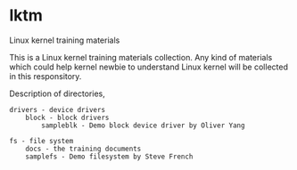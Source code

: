 # lktm
Linux kernel training materials

This is a Linux kernel training materials collection. 
Any kind of materials which could help kernel newbie to understand Linux kernel will be collected in this responsitory.

Description of directories,

	drivers - device drivers
		block - block drivers
			sampleblk - Demo block device driver by Oliver Yang

	fs - file system
		docs - the training documents
		samplefs - Demo filesystem by Steve French
